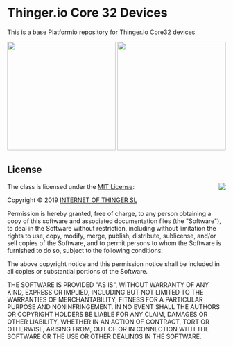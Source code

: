 # Thinger.io Core 32 Devices

This is a base Platformio repository for Thinger.io Core32 devices

<p align="center">
<img src="https://s3-eu-west-1.amazonaws.com/thinger.io.files/thinger_core_32_a.png" height="250px">
<img src="https://s3-eu-west-1.amazonaws.com/thinger.io.files/thinger_core_32_b.png" height="250px">
</p>

## License

<img align="right" src="http://opensource.org/trademarks/opensource/OSI-Approved-License-100x137.png">

The class is licensed under the [MIT License](http://opensource.org/licenses/MIT):

Copyright &copy; 2019 [INTERNET OF THINGER SL](http://thinger.io)

Permission is hereby granted, free of charge, to any person obtaining a copy of this software and associated documentation files (the "Software"), to deal in the Software without restriction, including without limitation the rights to use, copy, modify, merge, publish, distribute, sublicense, and/or sell copies of the Software, and to permit persons to whom the Software is furnished to do so, subject to the following conditions:

The above copyright notice and this permission notice shall be included in all copies or substantial portions of the Software.

THE SOFTWARE IS PROVIDED "AS IS", WITHOUT WARRANTY OF ANY KIND, EXPRESS OR IMPLIED, INCLUDING BUT NOT LIMITED TO THE WARRANTIES OF MERCHANTABILITY, FITNESS FOR A PARTICULAR PURPOSE AND NONINFRINGEMENT. IN NO EVENT SHALL THE AUTHORS OR COPYRIGHT HOLDERS BE LIABLE FOR ANY CLAIM, DAMAGES OR OTHER LIABILITY, WHETHER IN AN ACTION OF CONTRACT, TORT OR OTHERWISE, ARISING FROM, OUT OF OR IN CONNECTION WITH THE SOFTWARE OR THE USE OR OTHER DEALINGS IN THE SOFTWARE.